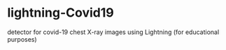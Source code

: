 # lightning-Covid19
 detector for covid-19 chest X-ray images using Lightning (for educational purposes)
